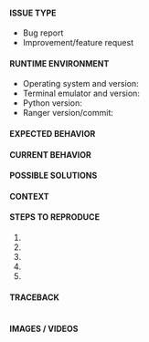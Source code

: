 <!-- Provide a descriptive summary of the issue in the title above -->
<!-- First verify that the issue hasn't already been reported -->
<!-- Also test if the latest release and master branch are affected too -->

#### ISSUE TYPE
<!-- Pick one and delete the rest -->
- Bug report
- Improvement/feature request

#### RUNTIME ENVIRONMENT
<!-- Details of your runtime environment -->
- Operating system and version: 
- Terminal emulator and version: 
- Python version: 
- Ranger version/commit: 

#### EXPECTED BEHAVIOR
<!-- Bug: What should happen? -->
<!-- Request: How should it work? -->


#### CURRENT BEHAVIOR
<!-- Bug: How is it different from the expected behavior? -->
<!-- Request: How does it change the current behavior? -->


#### POSSIBLE SOLUTIONS
<!-- Bug: How should it be fixed? -->
<!-- Request: How should it be implemented? -->


#### CONTEXT
<!-- How has this issue affected you? -->
<!-- What are you trying to accomplish? -->


#### STEPS TO REPRODUCE<!-- For bugs -->
<!-- List unambiguous steps to reproduce the bug -->
1. 
2. 
3. 
4. 
5. 

#### TRACEBACK<!-- For crashes -->
<!-- Run ranger in debug mode -->
<!-- Paste between quotes -->
```

```

#### IMAGES / VIDEOS<!-- Only if relevant -->
<!-- Link or embed images and videos of screenshots, sketches etc. -->
